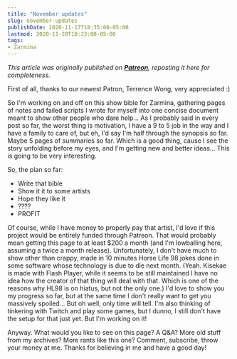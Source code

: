 ```yaml
---
title: "November updates"
slug: november-updates
publishDate: 2020-11-17T18:35:00-05:00
lastmod: 2020-11-28T10:23:00-05:00
tags: 
- Zarmina
---
```


*This article was originally published on **[Patreon](https://www.patreon.com/juju2143)**, reposting it here for completeness.*

First of all, thanks to our newest Patron, Terrence Wong, very appreciated :)

So I'm working on and off on this show bible for Zarmina, gathering pages of notes and failed scripts I wrote for myself into one concise document meant to show other people who dare help... As I probably said in every post so far, the worst thing is motivation, I have a 9 to 5 job in the way and I have a family to care of, but eh, I'd say I'm half through the synopsis so far. Maybe 5 pages of summaries so far. Which is a good thing, cause I see the story unfolding before my eyes, and I'm getting new and better ideas... This is going to be very interesting.

So, the plan so far:

- Write that bible
- Show it it to some artists
- Hope they like it
- ????
- PROFIT

Of course, while I have money to properly pay that artist, I'd love if this project would be entirely funded through Patreon. That would probably mean getting this page to at least $200 a month (and I'm lowballing here, assuming a twice a month release). Unfortunately, I don't have much to show other than crappy, made in 10 minutes Horse Life 98 jokes done in some software whose technology is due to die next month. (Yeah. Kisekae is made with Flash Player, while it seems to be still maintained I have no idea how the creator of that thing will deal with that. Which is one of the reasons why HL98 is on hiatus, but not the only one.) I'd love to show you my progress so far, but at the same time I don't really want to get you massively spoiled... But oh well, only time will tell. I'm also thinking of tinkering with Twitch and play some games, but I dunno, I still don't have the setup for that just yet. But I'm working on it!

Anyway. What would you like to see on this page? A Q&A? More old stuff from my archives? More rants like this one? Comment, subscribe, throw your money at me. Thanks for believing in me and have a good day!